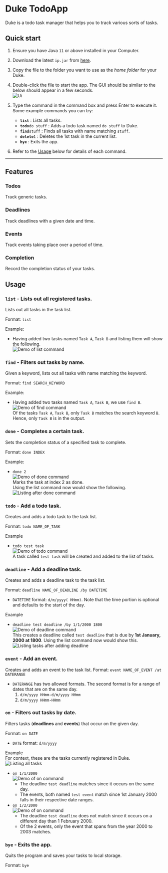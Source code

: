 # Duke TodoApp

Duke is a todo task manager that helps you to track various sorts of tasks.

## Quick start

1. Ensure you have Java `11` or above installed in your Computer.
2. Download the latest `ip.jar` from [here](https://github.com/sunjc826/ip/releases).
3. Copy the file to the folder you want to use as the *home folder* for your Duke.
4. Double-click the file to start the app. The GUI should be similar to the below should appear in a few seconds.<br>
   ![Ui](./Ui.png)
5. Type the command in the command box and press Enter to execute it.
   Some example commands you can try:

    * **`list`** : Lists all tasks.
    * **`todo`**`do stuff` : Adds a todo task named `do stuff` to Duke.
    * **`find`**`stuff` : Finds all tasks with name matching `stuff`.
    * **`delete`**`1` : Deletes the 1st task in the current list.
    * **`bye`** : Exits the app.

6. Refer to the [Usage](#Usage) below for details of each command.

--------------------------------------------------------------------------------------------------------------------
## Features 

### Todos
Track generic tasks.

### Deadlines
Track deadlines with a given date and time.

### Events
Track events taking place over a period of time.

### Completion
Record the completion status of your tasks.

## Usage

### `list` - Lists out all registered tasks.
Lists out all tasks in the task list.

Format: `list`

Example: 
- Having added two tasks named `Task A`, `Task B` and listing them will show the following.<br>
![Demo of list command](./images/list.png)

### `find` - Filters out tasks by name.
Given a keyword, lists out all tasks with name matching the keyword.

Format: `find SEARCH_KEYWORD`

Example:
- Having added two tasks named `Task A`, `Task B`, we use `find B`.<br>
![Demo of find command](./images/find.png)<br>
Of the tasks `Task A`, `Task B`, only `Task B` matches the search keyword `B`. Hence, only
`Task B` is in the output.

### `done` - Completes a certain task.
Sets the completion status of a specified task to complete.

Format: `done INDEX`

Example:
- `done 2`<br>
![Demo of done command](./images/done.png)<br>
Marks the task at index 2 as done.<br>
Using the list command now would show the following.<br>
![Listing after done command](./images/done-list.png)<br>

### `todo` - Add a todo task.
Creates and adds a todo task to the task list.

Format: `todo NAME_OF_TASK`

Example 
- `todo test task`<br>
![Demo of todo command](./images/todo.png)<br>
A task called `test task` will be created and added to the list of tasks.

### `deadline` - Add a deadline task.
Creates and adds a deadline task to the task list.

Format: `deadline NAME_OF_DEADLINE /by DATETIME`
- `DATETIME` format: `d/m/yyyy( HHmm)`. Note that the time portion is optional and defaults to
the start of the day.

Example
- `deadline test deadline /by 1/1/2000 1800`<br>
  ![Demo of deadline command](./images/deadline.png)<br>
  This creates a deadline called `test deadline` that is due by **1st January, 2000 at 1800**.
  Using the list command now would show this.<br>
  ![Listing tasks after adding deadline](./images/deadline-list.png)

### `event` - Add an event.
Creates and adds an event to the task list.
Format: `event NAME_OF_EVENT /at DATERANGE`
- `DATERANGE` has two allowed formats. The second format is for a range of dates that are on the same day.
  1. `d/m/yyyy HHmm-d/m/yyyy HHmm`
  2. `d/m/yyyy HHmm-HHmm`

### `on` - Filters out tasks by date.
Filters tasks (**deadlines** and **events**) that occur on the given day.

Format: `on DATE`
- `DATE` format: `d/m/yyyy`

Example<br>
For context, these are the tasks currently registered in Duke.<br>
![Listing all tasks](./images/on-list.png)<br>
- `on 1/1/2000`<br>
  ![Demo of on command](./images/on.png)<br>
  - The deadline `test deadline` matches since it occurs on the same day.
  - The events, both named `test event` match since 1st January 2000 falls in their respective date ranges.
- `on 1/2/2000`<br>
  ![Demo of on command](./images/on2.png)<br>
    - The deadline `test deadline` does not match since it occurs on a different day than 1 February 2000.
    - Of the 2 events, only the event that spans from the year 2000 to 2003 matches.

### `bye` - Exits the app.
Quits the program and saves your tasks to local storage.

Format: `bye`